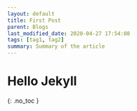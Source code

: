 ```yaml
---
layout: default
title: First Post
parent: Blogs
last_modified_date: 2020-04-27 17:54:08
tags: [tag1, tag2]
summary: Summary of the article
---
```


# Hello Jekyll
{: .no_toc }
